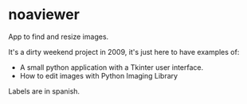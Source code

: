 # noaviewer
App to find and resize images.

It's a dirty weekend project in 2009, it's just here to have examples of:
 * A small python application with a Tkinter user interface. 
 * How to edit images with Python Imaging Library

Labels are in spanish.
